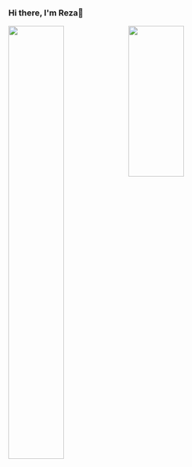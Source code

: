 ### Hi there, I'm Reza👋

<img align ="left" width = "47%" src ="https://github-readme-stats.vercel.app/api?username=Rezaeskandar&show_icons=true&theme=transparent"/>
<img align ="left" width = "47%" src ="https://github-readme-stats.vercel.app/api/top-langs/?username=Rezaeskandar&exclude_repo=github-readme-stats,anuraghazra.github.io)](https://github.com/anuraghazra/github-readme-stats" height="300" />


